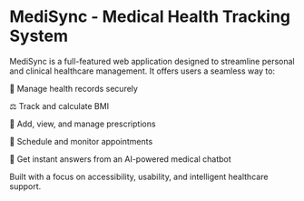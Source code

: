 
# MediSync - Medical Health Tracking System

MediSync is a full-featured web application designed to streamline personal and clinical healthcare management. It offers users a seamless way to:

📁 Manage health records securely

⚖️ Track and calculate BMI

💊 Add, view, and manage prescriptions

📅 Schedule and monitor appointments

🤖 Get instant answers from an AI-powered medical chatbot

Built with a focus on accessibility, usability, and intelligent healthcare support.




